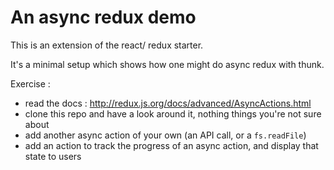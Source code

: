 # An async redux demo

This is an extension of the react/ redux starter.

It's a minimal setup which shows how one might do async redux with thunk.


Exercise :

- read the docs : http://redux.js.org/docs/advanced/AsyncActions.html
- clone this repo and have a look around it, nothing things you're not sure about
- add another async action of your own (an API call, or a `fs.readFile`)
- add an action to track the progress of an async action, and display that state to users
